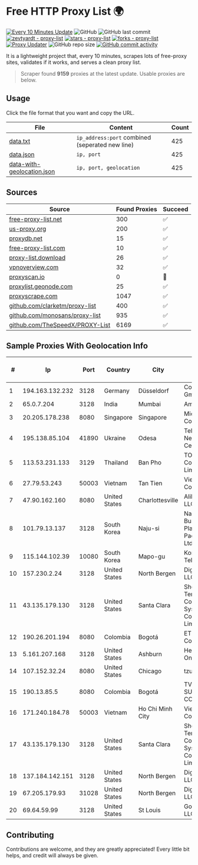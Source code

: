 
# Free HTTP Proxy List 🌍

[![Every 10 Minutes Update](https://github.com/mertguvencli/http-proxy-list/actions/workflows/main.yml/badge.svg?branch=main)](https://github.com/mertguvencli/http-proxy-list/actions/workflows/main.yml)
![GitHub](https://img.shields.io/github/license/mertguvencli/http-proxy-list)
![GitHub last commit](https://img.shields.io/github/last-commit/mertguvencli/http-proxy-list)
[![zevtyardt - proxy-list](https://img.shields.io/static/v1?label=zevtyardt&message=proxy-list&color=blue&logo=github)](https://github.com/zevtyardt/proxy-list "Go to GitHub repo")
[![stars - proxy-list](https://img.shields.io/github/stars/zevtyardt/proxy-list?style=social)](https://github.com/zevtyardt/proxy-list)
[![forks - proxy-list](https://img.shields.io/github/forks/zevtyardt/proxy-list?style=social)](https://github.com/zevtyardt/proxy-list)
[![Proxy Updater](https://github.com/zevtyardt/proxy-list/workflows/Proxy%20Updater/badge.svg)](https://github.com/zevtyardt/proxy-list/actions?query=workflow:"Proxy+Updater")
![GitHub repo size](https://img.shields.io/github/repo-size/zevtyardt/proxy-list)
[![GitHub commit activity](https://img.shields.io/github/commit-activity/m/zevtyardt/proxy-list?logo=commits)](https://github.com/zevtyardt/proxy-list/commits/main)

It is a lightweight project that, every 10 minutes, scrapes lots of free-proxy sites, validates if it works, and serves a clean proxy list.

> Scraper found **9159** proxies at the latest update. Usable proxies are below.

## Usage

Click the file format that you want and copy the URL.

|File|Content|Count|
|----|-------|-----|
|[data.txt](https://raw.githubusercontent.com/mertguvencli/http-proxy-list/main/proxy-list/data.txt)|`ip_address:port` combined (seperated new line)|425|
|[data.json](https://raw.githubusercontent.com/mertguvencli/http-proxy-list/main/proxy-list/data.json)|`ip, port`|425|
|[data-with-geolocation.json](https://raw.githubusercontent.com/mertguvencli/http-proxy-list/main/proxy-list/data-with-geolocation.json)|`ip, port, geolocation`|425|

## Sources

|Source|Found Proxies|Succeed|
|------|-------------|-------|
|[free-proxy-list.net](https://free-proxy-list.net)|300|✅|
|[us-proxy.org](https://www.us-proxy.org)|200|✅|
|[proxydb.net](http://proxydb.net)|15|✅|
|[free-proxy-list.com](https://free-proxy-list.com/?page=&port=&type%5B%5D=http&type%5B%5D=https&up_time=0&search=Search)|10|✅|
|[proxy-list.download](https://www.proxy-list.download/HTTP)|26|✅|
|[vpnoverview.com](https://vpnoverview.com/privacy/anonymous-browsing/free-proxy-servers)|32|✅|
|[proxyscan.io](https://www.proxyscan.io)|0|🚫|
|[proxylist.geonode.com](https://proxylist.geonode.com/api/proxy-list?limit=300&page=1&sort_by=lastChecked&sort_type=desc&protocols=http,https)|25|✅|
|[proxyscrape.com](https://api.proxyscrape.com/v2/?request=displayproxies&protocol=http&timeout=10000&country=all&ssl=all&anonymity=all)|1047|✅|
|[github.com/clarketm/proxy-list](https://raw.githubusercontent.com/clarketm/proxy-list/master/proxy-list-raw.txt)|400|✅|
|[github.com/monosans/proxy-list](https://raw.githubusercontent.com/monosans/proxy-list/main/proxies/http.txt)|935|✅|
|[github.com/TheSpeedX/PROXY-List](https://raw.githubusercontent.com/TheSpeedX/PROXY-List/master/http.txt)|6169|✅|


## Sample Proxies With Geolocation Info

|#|Ip|Port|Country|City|Internet Service Provider|
|-|--|----|-------|----|-------------------------|
|1|194.163.132.232|3128|Germany|Düsseldorf|Contabo GmbH|
|2|65.0.7.204|3128|India|Mumbai|Amazon.com|
|3|20.205.178.238|8080|Singapore|Singapore|Microsoft Corporation|
|4|195.138.85.104|41890|Ukraine|Odesa|TeNeT Networking Centre|
|5|113.53.231.133|3129|Thailand|Ban Pho|TOT Public Company Limited|
|6|27.79.53.243|50003|Vietnam|Tan Tien|Viettel Corporation|
|7|47.90.162.160|8080|United States|Charlottesville|Alibaba.com LLC|
|8|101.79.13.137|3128|South Korea|Naju-si|Naver Business Platform Asia Pacific Pte. Ltd.|
|9|115.144.102.39|10080|South Korea|Mapo-gu|Korea Telecom|
|10|157.230.2.24|3128|United States|North Bergen|DigitalOcean, LLC|
|11|43.135.179.130|3128|United States|Santa Clara|Shenzhen Tencent Computer Systems Company Limited|
|12|190.26.201.194|8080|Colombia|Bogotá|ETB - Colombia|
|13|5.161.207.168|3128|United States|Ashburn|Hetzner Online GmbH|
|14|107.152.32.24|8080|United States|Chicago|tzulo, inc.|
|15|190.13.85.5|8080|Colombia|Bogotá|TV AZTECA SUCURSAL COLOMBIA|
|16|171.240.184.78|50003|Vietnam|Ho Chi Minh City|Viettel Corporation|
|17|43.135.179.130|3128|United States|Santa Clara|Shenzhen Tencent Computer Systems Company Limited|
|18|137.184.142.151|3128|United States|North Bergen|DigitalOcean, LLC|
|19|67.205.179.93|31028|United States|North Bergen|DigitalOcean, LLC|
|20|69.64.59.99|3128|United States|St Louis|GoDaddy.com, LLC|



## Contributing

Contributions are welcome, and they are greatly appreciated! Every
little bit helps, and credit will always be given.

